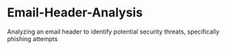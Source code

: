 # Email-Header-Analysis
Analyzing an email header to identify potential security threats, specifically phishing attempts
